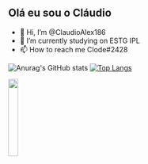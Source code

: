 ## Olá eu sou o Cláudio

- 👋 Hi, I’m @ClaudioAlex186
- 🌱 I’m currently studying on ESTG IPL
- 📫 How to reach me Clode#2428



![Anurag's GitHub stats](https://github-readme-stats.vercel.app/api?username=ClaudioAlex186&count_private=true&show_icons=true&theme=tokyonight)
 [![Top Langs](https://github-readme-stats.vercel.app/api/top-langs/?username=ClaudioAlex186&count_private=true&layout=compact&theme=tokyonight)](https://github.com/anuraghazra/github-readme-stats)

  <img width="20%" src="https://c.tenor.com/y4Ie8h0H-TwAAAAC/cat-typing.gif">
